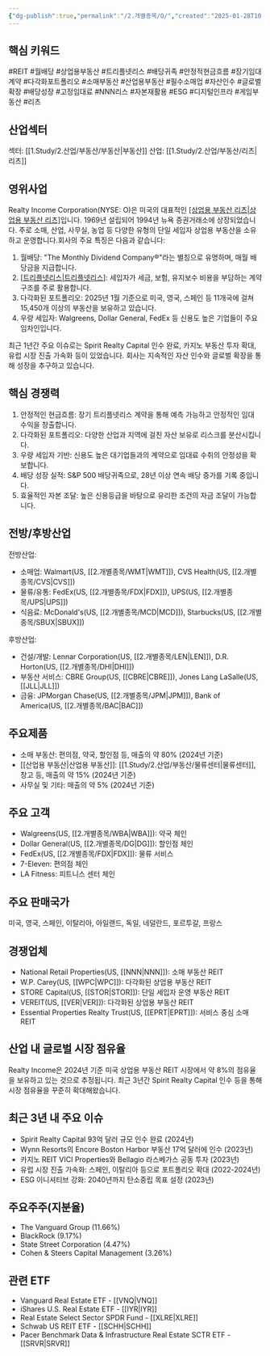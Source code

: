 ```yaml
---
{"dg-publish":true,"permalink":"/2.개별종목/O/","created":"2025-01-28T10:04:53.476+09:00","updated":"2025-06-03T20:06:00.485+09:00"}
---
```


## 핵심 키워드

#REIT #월배당 #상업용부동산 #트리플넷리스 #배당귀족 #안정적현금흐름 #장기임대계약 #다각화포트폴리오 #소매부동산 #산업용부동산 #필수소매업 #자산인수 #글로벌확장 #배당성장 #고정임대료 #NNN리스 #자본재활용 #ESG #디지털인프라 #게임부동산 #리츠 

## 산업섹터

섹터: [[1.Study/2.산업/부동산/부동산\|부동산]]
산업: [[1.Study/2.산업/부동산/리츠\|리츠]]

## 영위사업

Realty Income Corporation(NYSE: O)은 미국의 대표적인 [[상업용 부동산 리츠\|상업용 부동산 리츠]](REIT)입니다. 1969년 설립되어 1994년 뉴욕 증권거래소에 상장되었습니다. 주로 소매, 산업, 사무실, 농업 등 다양한 유형의 단일 세입자 상업용 부동산을 소유하고 운영합니다.회사의 주요 특징은 다음과 같습니다:

1. 월배당: "The Monthly Dividend Company®"라는 별칭으로 유명하며, 매월 배당금을 지급합니다.
2. [[트리플넷리스\|트리플넷리스]](NNN): 세입자가 세금, 보험, 유지보수 비용을 부담하는 계약 구조를 주로 활용합니다.
3. 다각화된 포트폴리오: 2025년 1월 기준으로 미국, 영국, 스페인 등 11개국에 걸쳐 15,450개 이상의 부동산을 보유하고 있습니다.
4. 우량 세입자: Walgreens, Dollar General, FedEx 등 신용도 높은 기업들이 주요 임차인입니다.

최근 1년간 주요 이슈로는 Spirit Realty Capital 인수 완료, 카지노 부동산 투자 확대, 유럽 시장 진출 가속화 등이 있었습니다. 회사는 지속적인 자산 인수와 글로벌 확장을 통해 성장을 추구하고 있습니다.

## 핵심 경쟁력

1. 안정적인 현금흐름: 장기 트리플넷리스 계약을 통해 예측 가능하고 안정적인 임대 수익을 창출합니다.
2. 다각화된 포트폴리오: 다양한 산업과 지역에 걸친 자산 보유로 리스크를 분산시킵니다.
3. 우량 세입자 기반: 신용도 높은 대기업들과의 계약으로 임대료 수취의 안정성을 확보합니다.
4. 배당 성장 실적: S&P 500 배당귀족으로, 28년 이상 연속 배당 증가를 기록 중입니다.
5. 효율적인 자본 조달: 높은 신용등급을 바탕으로 유리한 조건의 자금 조달이 가능합니다.

## 전방/후방산업

전방산업:

- 소매업: Walmart(US, [[2.개별종목/WMT\|WMT]]), CVS Health(US, [[2.개별종목/CVS\|CVS]])
- 물류/유통: FedEx(US, [[2.개별종목/FDX\|FDX]]), UPS(US, [[2.개별종목/UPS\|UPS]])
- 식음료: McDonald's(US, [[2.개별종목/MCD\|MCD]]), Starbucks(US, [[2.개별종목/SBUX\|SBUX]])

후방산업:

- 건설/개발: Lennar Corporation(US, [[2.개별종목/LEN\|LEN]]), D.R. Horton(US, [[2.개별종목/DHI\|DHI]])
- 부동산 서비스: CBRE Group(US, [[CBRE\|CBRE]]), Jones Lang LaSalle(US, [[JLL\|JLL]])
- 금융: JPMorgan Chase(US, [[2.개별종목/JPM\|JPM]]), Bank of America(US, [[2.개별종목/BAC\|BAC]])

## 주요제품

- 소매 부동산: 편의점, 약국, 할인점 등, 매출의 약 80% (2024년 기준)
- [[산업용 부동산\|산업용 부동산]]: [[1.Study/2.산업/부동산/물류센터\|물류센터]], 창고 등, 매출의 약 15% (2024년 기준)
- 사무실 및 기타: 매출의 약 5% (2024년 기준)

## 주요 고객

- Walgreens(US, [[2.개별종목/WBA\|WBA]]): 약국 체인
- Dollar General(US, [[2.개별종목/DG\|DG]]): 할인점 체인
- FedEx(US, [[2.개별종목/FDX\|FDX]]): 물류 서비스
- 7-Eleven: 편의점 체인
- LA Fitness: 피트니스 센터 체인

## 주요 판매국가

미국, 영국, 스페인, 이탈리아, 아일랜드, 독일, 네덜란드, 포르투갈, 프랑스

## 경쟁업체

- National Retail Properties(US, [[NNN\|NNN]]): 소매 부동산 REIT
- W.P. Carey(US, [[WPC\|WPC]]): 다각화된 상업용 부동산 REIT
- STORE Capital(US, [[STOR\|STOR]]): 단일 세입자 운영 부동산 REIT
- VEREIT(US, [[VER\|VER]]): 다각화된 상업용 부동산 REIT
- Essential Properties Realty Trust(US, [[EPRT\|EPRT]]): 서비스 중심 소매 REIT

## 산업 내 글로벌 시장 점유율

Realty Income은 2024년 기준 미국 상업용 부동산 REIT 시장에서 약 8%의 점유율을 보유하고 있는 것으로 추정됩니다. 최근 3년간 Spirit Realty Capital 인수 등을 통해 시장 점유율을 꾸준히 확대해왔습니다.

## 최근 3년 내 주요 이슈

- Spirit Realty Capital 93억 달러 규모 인수 완료 (2024년)
- Wynn Resorts의 Encore Boston Harbor 부동산 17억 달러에 인수 (2023년)
- 카지노 REIT VICI Properties와 Bellagio 라스베가스 공동 투자 (2023년)
- 유럽 시장 진출 가속화: 스페인, 이탈리아 등으로 포트폴리오 확대 (2022-2024년)
- ESG 이니셔티브 강화: 2040년까지 탄소중립 목표 설정 (2023년)

## 주요주주(지분율)

- The Vanguard Group (11.66%)
- BlackRock (9.17%)
- State Street Corporation (4.47%)
- Cohen & Steers Capital Management (3.26%)

## 관련 ETF

- Vanguard Real Estate ETF - [[VNQ\|VNQ]]
- iShares U.S. Real Estate ETF - [[IYR\|IYR]]
- Real Estate Select Sector SPDR Fund - [[XLRE\|XLRE]]
- Schwab US REIT ETF - [[SCHH\|SCHH]]
- Pacer Benchmark Data & Infrastructure Real Estate SCTR ETF - [[SRVR\|SRVR]]
